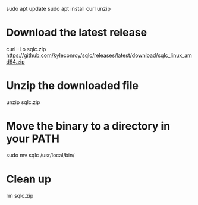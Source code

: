 sudo apt update
sudo apt install curl unzip

# Download the latest release
curl -Lo sqlc.zip https://github.com/kyleconroy/sqlc/releases/latest/download/sqlc_linux_amd64.zip

# Unzip the downloaded file
unzip sqlc.zip

# Move the binary to a directory in your PATH
sudo mv sqlc /usr/local/bin/

# Clean up
rm sqlc.zip

